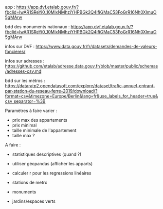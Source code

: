 app : https://app.dvf.etalab.gouv.fr/?fbclid=IwAR1SReYi0_10MlxNMhziYHPBGk2Q4ifiGMaC53FoGrR16Nh0XImuO5gMArw

bdd des monuments nationaux : https://app.dvf.etalab.gouv.fr/?fbclid=IwAR1SReYi0_10MlxNMhziYHPBGk2Q4ifiGMaC53FoGrR16Nh0XImuO5gMArw

infos sur DVF : https://www.data.gouv.fr/fr/datasets/demandes-de-valeurs-foncieres/

infos sur adresses : https://github.com/etalab/adresse.data.gouv.fr/blob/master/public/schemas/adresses-csv.md

bdd sur les métros : https://dataratp2.opendatasoft.com/explore/dataset/trafic-annuel-entrant-par-station-du-reseau-ferre-2019/download/?format=csv&timezone=Europe/Berlin&lang=fr&use_labels_for_header=true&csv_separator=%3B

Paramètres à faire varier :
- prix max des appartements
- prix minimal
- taille minimale de l'appartement
- taille max ?

A faire : 

- statistiques descriptives (quand ?)
- utiliser géopandas (afficher les apparts)
- calculer r pour les regressions linéaires


- stations de metro
- monuments
- jardins/espaces verts

